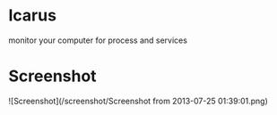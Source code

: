 Icarus
============

monitor your computer for process and services

Screenshot
==========
![Screenshot](/screenshot/Screenshot from 2013-07-25 01:39:01.png)
